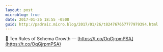 ```yaml
---
layout: post
microblog: true
date: 2017-01-26 18:55 -0500
guid: http://padraic.micro.blog/2017/01/26/t824767657777979394.html
---
```

🔗 Ten Rules of Schema Growth — [https://t.co/OqGjrpmPSA](https://t.co/OqGjrpmPSA)
